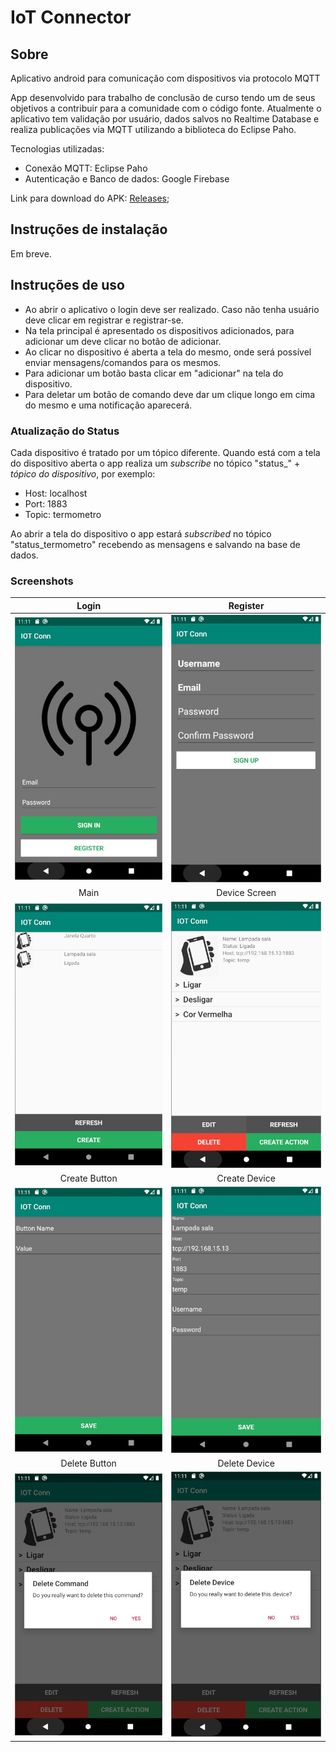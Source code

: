 # IoT Connector
## Sobre
Aplicativo android para comunicação com dispositivos via protocolo MQTT

App desenvolvido para trabalho de conclusão de curso tendo um de seus objetivos a contribuir para a comunidade com o código fonte. Atualmente o aplicativo tem validação por usuário, dados salvos no Realtime Database e realiza publicações via MQTT utilizando a biblioteca do Eclipse Paho.

Tecnologias utilizadas:
- Conexão MQTT: Eclipse Paho
- Autenticação e Banco de dados: Google Firebase

Link para download do APK:  [Releases](https://github.com/tailoralm/IoTConn/releases/); 

## Instruções de instalação
Em breve.

## Instruções de uso
- Ao abrir o aplicativo o login deve ser realizado. Caso não tenha usuário deve clicar em registrar e registrar-se.
- Na tela principal é apresentado os dispositivos adicionados, para adicionar um deve clicar no botão de adicionar.
- Ao clicar no dispositivo é aberta a tela do mesmo, onde será possível enviar mensagens/comandos para os mesmos.
- Para adicionar um botão basta clicar em "adicionar" na tela do dispositivo.
- Para deletar um botão de comando deve dar um clique longo em cima do mesmo e uma notificação aparecerá.

### Atualização do Status
Cada dispositivo é tratado por um tópico diferente.
Quando está com a tela do dispositivo aberta o app realiza um <i>subscribe</i> no tópico "status_" + <i>tópico do dispositivo</i>, por exemplo:
* Host: localhost
* Port: 1883
* Topic: termometro

Ao abrir a tela do dispositivo o app estará <i>subscribed</i> no tópico "status_termometro" recebendo as mensagens e salvando na base de dados.

### Screenshots
Login            |  Register
:-------------------------:|:-------------------------:
<img src='./screenshots/Login.jpg' alt='Login' width='300px'></img>|<img src='./screenshots/Register.jpg' alt='Register' width='300px'></img>
Main             |  Device Screen
<img src='./screenshots/Main.jpg' alt='Main' width='300px'></img>|<img src='./screenshots/Device.jpg' alt='Device' width='300px'></img>
Create Button             |  Create Device
<img src='./screenshots/Create_Button.jpg' alt='Create Button' width='300px'></img>|<img src='./screenshots/Create_Device.jpg' alt='Create Device' width='300px'></img>
Delete Button             |  Delete Device
<img src='./screenshots/Delete_btn.jpg' alt='Delete Button' width='300px'></img>|<img src='./screenshots/Delete_Device.jpg' alt='Delete Device' width='300px'></img>
